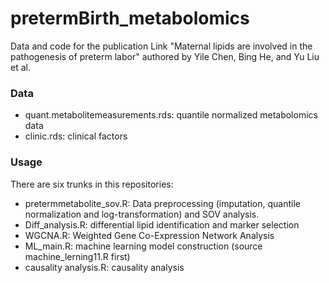 # pretermBirth_metabolomics

Data and code for the publication Link "Maternal lipids are involved in the pathogenesis of preterm labor" authored by Yile Chen, Bing He, and Yu Liu et al.

### Data
* quant.metabolitemeasurements.rds: quantile normalized metabolomics data
* clinic.rds: clinical factors

### Usage
There are six trunks in this repositories:
* pretermmetabolite_sov.R: Data preprocessing (imputation, quantile normalization and log-transformation) and SOV analysis. 
* Diff_analysis.R: differential lipid identification and marker selection
* WGCNA.R: Weighted Gene Co-Expression Network Analysis
* ML_main.R: machine learning model construction (source machine_lerning11.R
first)
* causality analysis.R: causality analysis
